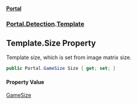 #### [Portal](index.md 'index')
### [Portal.Detection](Portal.Detection.md 'Portal.Detection').[Template](Template.md 'Portal.Detection.Template')

## Template.Size Property

Template size, which is set from image matrix size.

```csharp
public Portal.GameSize Size { get; set; }
```

#### Property Value
[GameSize](GameSize.md 'Portal.GameSize')